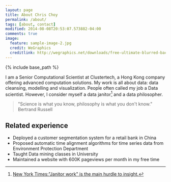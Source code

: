 ```yaml
---
layout: page
title: About Chris Choy
permalink: /about/
tags: [about, contact]
modified: 2014-08-08T20:53:07.573882-04:00
comments: true
image:
  feature: sample-image-2.jpg
  credit: WeGraphics
  creditlink: http://wegraphics.net/downloads/free-ultimate-blurred-background-pack/
---
```


{% include base_path %}

I am a Senior Computational Scientist at Clustertech, a Hong Kong company offering advanced computation solutions.  My work is all about data: data cleansing, modelling and visualization.  People often called my job a Data scientist.  However, I consider myself a data janitor[^1] and a data philosopher. 

[^1]:[New York Times:"Janitor work" is the main hurdle to insight.](http://www.nytimes.com/2014/08/18/technology/for-big-data-scientists-hurdle-to-insights-is-janitor-work.html?_r=0)
> "Science is what you know, philosophy is what you don't know."
> Bertrand Russell

## Related experience

* Deployed a customer segmentation system for a retail bank in China
* Proposed automatic time alignment algorithms for time series data from Environment Protection Department
* Taught Data mining classes in University
* Maintained a website with 600K pageviews per month in my free time
